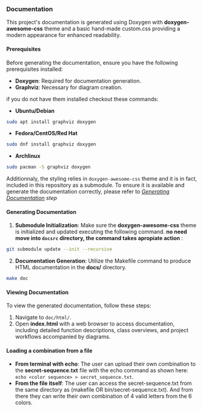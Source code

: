 ### Documentation

This project's documentation is generated using Doxygen with **doxygen-awesome-css** theme and a basic hand-made custom.css providing a modern appearance for enhanced readability.

#### Prerequisites

Before generating the documentation, ensure you have the following prerequisites installed:

- **Doxygen**: Required for documentation generation.
- **Graphviz**: Necessary for diagram creation.

if you do not have them installed checkout these commands:

- **Ubuntu/Debian**
  

```bash
sudo apt install graphviz doxygen
```

- **Fedora/CentOS/Red Hat**
  

```bash
sudo dnf install graphviz doxygen
```

- **Archlinux**
  

```bash
sudo pacman -S graphviz doxygen
```

Additionnaly, the styling relies in `doxygen-awesome-css` theme and it is in fact, included in this repository as a submodule. To ensure it is available and generate the documentation correctly, please refer to *[Generating Documentation](#generating-documentation) step*

#### Generating Documentation

1. **Submodule Initialization**: Make sure the **doxygen-awesome-css** theme is initialized and updated executing the following command. **no need move into `docsrc` directory, the command takes apropiate action** :
  
  ```bash
  git submodule update --init --recursive
  ```
  
2. **Documentation Generation**: Utilize the Makefile command to produce HTML documentation in the **docs/** directory.
  
  ```bash
  make doc
  ```
  

#### Viewing Documentation

To view the generated documentation, follow these steps:

1. Navigate to `doc/html/`.
2. Open **index.html** with a web browser to access documentation, including detailed function descriptions, class overviews, and project workflows accompanied by diagrams.

#### Loading a combination from a file

- **From terminal with echo**: The user can upload their own combination to the **secret-sequence.txt** file with the echo command as shown here:  `echo <color sequence> > secret_sequence.txt`.  
- **From the file itself**: The user can access the secret-sequence.txt from the same directory as (makefile OR bin/secret-sequence.txt). And from there they can write their own combination of 4 valid letters from the 6 colors.  